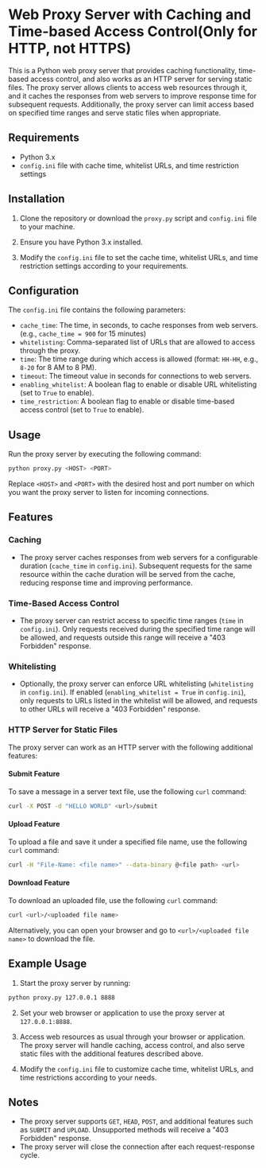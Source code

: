 # Web Proxy Server with Caching and Time-based Access Control(Only for HTTP, not HTTPS)

This is a Python web proxy server that provides caching functionality, time-based access control, and also works as an HTTP server for serving static files. The proxy server allows clients to access web resources through it, and it caches the responses from web servers to improve response time for subsequent requests. Additionally, the proxy server can limit access based on specified time ranges and serve static files when appropriate.

## Requirements

- Python 3.x
- `config.ini` file with cache time, whitelist URLs, and time restriction settings

## Installation

1. Clone the repository or download the `proxy.py` script and `config.ini` file to your machine.

2. Ensure you have Python 3.x installed.

3. Modify the `config.ini` file to set the cache time, whitelist URLs, and time restriction settings according to your requirements.

## Configuration

The `config.ini` file contains the following parameters:

- `cache_time`: The time, in seconds, to cache responses from web servers. (e.g., `cache_time = 900` for 15 minutes)
- `whitelisting`: Comma-separated list of URLs that are allowed to access through the proxy.
- `time`: The time range during which access is allowed (format: `HH-HH`, e.g., `8-20` for 8 AM to 8 PM).
- `timeout`: The timeout value in seconds for connections to web servers.
- `enabling_whitelist`: A boolean flag to enable or disable URL whitelisting (set to `True` to enable).
- `time_restriction`: A boolean flag to enable or disable time-based access control (set to `True` to enable).

## Usage

Run the proxy server by executing the following command:

```bash
python proxy.py <HOST> <PORT>
```

Replace `<HOST>` and `<PORT>` with the desired host and port number on which you want the proxy server to listen for incoming connections.

## Features

### Caching

- The proxy server caches responses from web servers for a configurable duration (`cache_time` in `config.ini`). Subsequent requests for the same resource within the cache duration will be served from the cache, reducing response time and improving performance.

### Time-Based Access Control

- The proxy server can restrict access to specific time ranges (`time` in `config.ini`). Only requests received during the specified time range will be allowed, and requests outside this range will receive a "403 Forbidden" response.

### Whitelisting

- Optionally, the proxy server can enforce URL whitelisting (`whitelisting` in `config.ini`). If enabled (`enabling_whitelist = True` in `config.ini`), only requests to URLs listed in the whitelist will be allowed, and requests to other URLs will receive a "403 Forbidden" response.

### HTTP Server for Static Files

The proxy server can work as an HTTP server with the following additional features:

#### Submit Feature

To save a message in a server text file, use the following `curl` command:

```bash
curl -X POST -d "HELLO WORLD" <url>/submit
```

#### Upload Feature

To upload a file and save it under a specified file name, use the following `curl` command:

```bash
curl -H "File-Name: <file name>" --data-binary @<file path> <url>
```

#### Download Feature

To download an uploaded file, use the following `curl` command:

```bash
curl <url>/<uploaded file name>
```

Alternatively, you can open your browser and go to `<url>/<uploaded file name>` to download the file.

## Example Usage

1. Start the proxy server by running:

```bash
python proxy.py 127.0.0.1 8888
```

2. Set your web browser or application to use the proxy server at `127.0.0.1:8888`.

3. Access web resources as usual through your browser or application. The proxy server will handle caching, access control, and also serve static files with the additional features described above.

4. Modify the `config.ini` file to customize cache time, whitelist URLs, and time restrictions according to your needs.

## Notes

- The proxy server supports `GET`, `HEAD`, `POST`, and additional features such as `SUBMIT` and `UPLOAD`. Unsupported methods will receive a "403 Forbidden" response.
- The proxy server will close the connection after each request-response cycle.

